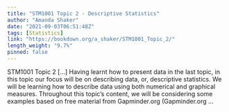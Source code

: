 ```yaml
---
title: "STM1001 Topic 2 - Descriptive Statistics"
author: "Amanda Shaker"
date: "2021-09-03T06:51:48Z"
tags: [Statistics]
link: "https://bookdown.org/a_shaker/STM1001_Topic_2/"
length_weight: "9.7%"
pinned: false
---
```


STM1001 Topic 2 [...] Having learnt how to present data in the last topic, in this topic our focus will be on describing data, or, descriptive statistics. We will be learning how to describe data using both numerical and graphical measures. Throughout this topic’s content, we will be considering some examples based on free material from Gapminder.org (Gapminder.org ...
